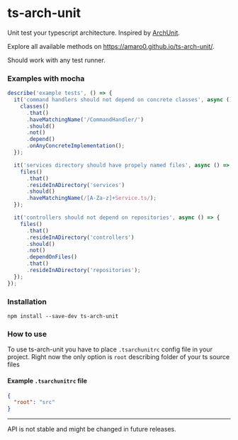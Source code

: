 # ts-arch-unit

Unit test your typescript architecture. Inspired by [ArchUnit](https://www.archunit.org/).

Explore all available methods on https://amaro0.github.io/ts-arch-unit/.

Should work with any test runner.

### Examples with mocha

```typescript
describe('example tests', () => {
  it('command handlers should not depend on concrete classes', async () => {
    classes()
      .that()
      .haveMatchingName('/CommandHandler/')
      .should()
      .not()
      .depend()
      .onAnyConcreteImplementation();
  });

  it('services directory should have propely named files', async () => {
    files()
      .that()
      .resideInADirectory('services')
      .should()
      .haveMatchingName(/[A-Za-z]+Service.ts/);
  });

  it('controllers should not depend on repositories', async () => {
    files()
      .that()
      .resideInADirectory('controllers')
      .should()
      .not()
      .dependOnFiles()
      .that()
      .resideInADirectory('repositories');
  });
});
```

### Installation

`npm install --save-dev ts-arch-unit`

### How to use

To use ts-arch-unit you have to place `.tsarchunitrc` config file in your project. Right now the
only option is `root` describing folder of your ts source files

#### Example `.tsarchunitrc` file

```json
{
  "root": "src"
}
```

---

API is not stable and might be changed in future releases.
